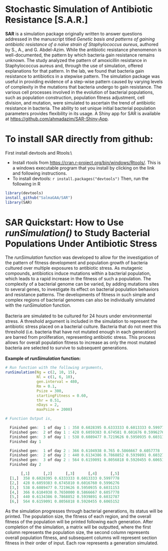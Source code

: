 
# Stochastic Simulation of Antibiotic Resistance [S.A.R.]

**SAR** is a simulation package originally written to answer questions addressed in the manuscript titled *Genetic basis and patterns of gaining antibiotic resistance of a naïve strain of Staphylococcus aureus*, authored by S., A., and G. Abdel-Azim. While the antibiotic resistance phenomenon is well-documented, the pattern by which bacteria gain resistance remains unknown. The study analyzed the pattern of amoxicillin resistance in Staphylococcus aureus and, through the use of simulation, offered explanations for that pattern. In the lab, we found that bacteria gain resistance to antibiotics in a stepwise pattern. The simulation package was useful in providing evidence of a step-wise pattern caused by varying levels of complexity in the mutations that bacteria undergo to gain resistance. The various cell processes involved in the evolution of bacterial populations, such as population construction, population fitness adjustment, cell division, and mutation, were simulated to ascertain the trend of antibiotic resistance in bacteria. The ability to set unique initial bacterial population parameters provides flexibility in its usage. A Shiny app for SAR is available at https://github.com/ahmadazim/SAR-Shiny-App.

# To install SAR directly from github:
First install devtools and Rtools:\
- Install rtools from https://cran.r-project.org/bin/windows/Rtools/. This is a windows executable program that you install by clicking on the link and following instructions.
- To install devtools: ```r install.packages("devtools")```
Then, run the following in R
```r
library(devtools)
install_github("SalmaGAA/SAR")
library(SAR)
```

# SAR Quickstart: How to Use *runSimulation()* to Study Bacterial Populations Under Antibiotic Stress
The *runSimulation* function was developed to allow for the investigation of the pattern of fitness development and population growth of bacteria cultured over multiple exposures to antibiotic stress. As mutagenic compounds, antibiotics induce mutations within a bacterial population, which leads to a rapid increase in the fitness of such a population. The complexity of a bacterial genome can be varied, by adding mutations sites to several genes, to investigate its effect on bacterial population behaviors and resistance patterns. The developments of fitness in such simple and complex regions of bacterial genomes can also be individually simulated with the *runSimulation* function.\
\
Bacteria are simulated to be cultured for 24 hours under environmental stress. A threshold argument is included in the simulation to represent the antibiotic stress placed on a bacterial culture. Bacteria that do not meet this threshold (i.e. bacteria that have not mutated enough in each generation) are barred from proliferation, representing antibiotic stress. This process allows for overall population fitness to increase as only the most mutated bacteria are selected to survive to subsequent generations.\
\
**Example of *runSimulation* function:**
```r
# Run function with the following arguments,
runSimulation(Ng = c(2, 10, 15),
              Nl = c(1, 6, 10),
              gen.interval = 480,
              Rm = 0.1,
              Psize = 300,
              startingFitness = 0.60,
              thr = 0.51,
              nDays = 2,
              maxPsize = 2000)

# Function Output is,

  Finished gen:  1 of day 1 : 358 0.6028395 0.6333333 0.6013333 0.5997778
  Finished gen:  2 of day 1 : 428 0.6059383 0.674581 0.601676 0.5996276
  Finished gen:  3 of day 1 : 538 0.6089477 0.7219626 0.5950935 0.6031153
  Finished day 1

  Finished gen:  1 of day 2 : 366 0.6104938 0.765 0.5866667 0.6057778
  Finished gen:  2 of day 2 : 440 0.6134386 0.7868852 0.5939891 0.6032787
  Finished gen:  3 of day 2 : 564 0.6159091 0.8056818 0.5920455 0.6065152
  Finished day 2

       [,1]      [,2]      [,3]      [,4]      [,5]
  [1,]  358 0.6028395 0.6333333 0.6013333 0.5997778
  [2,]  428 0.6059383 0.6745810 0.6016760 0.5996276
  [3,]  538 0.6089477 0.7219626 0.5950935 0.6031153
  [4,]  366 0.6104938 0.7650000 0.5866667 0.6057778
  [5,]  440 0.6134386 0.7868852 0.5939891 0.6032787
  [6,]  564 0.6159091 0.8056818 0.5920455 0.6065152
```
As the simulation progresses through bacterial generations, its status will be printed. The population size, the fitness of each region, and the overall fitness of the population will be printed following each generation. After completion of the simulation, a matrix will be outputted, where the first column represents the population size, the second column represents overall population fitness, and subsequent columns will represent section fitness in their order of input. Each row represents a generation simulated.
